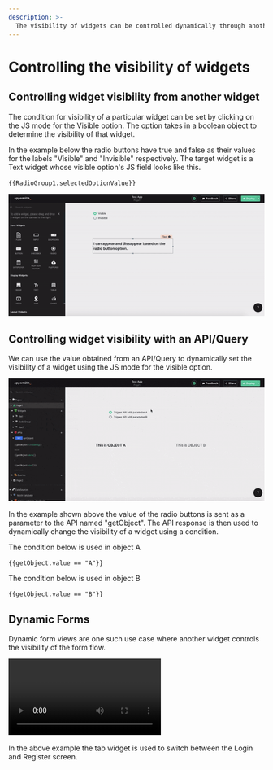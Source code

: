 ```yaml
---
description: >-
  The visibility of widgets can be controlled dynamically through another widget or through an API/Query.
---
```


# Controlling the visibility of widgets

## Controlling widget visibility from another widget
The condition for visibility of a particular widget can be set by clicking on the JS mode for the Visible option. The option takes in a boolean object to determine the visibility of that widget.

In the example below the radio buttons have true and false as their values for the labels "Visible" and "Invisible" respectively. The target widget is a Text widget whose visible option's JS field looks like this.

```text
{{RadioGroup1.selectedOptionValue}}
```
![Click to expand](../../.gitbook/assets/widget-visibility.gif)

## Controlling widget visibility with an API/Query

We can use the value obtained from an API/Query to dynamically set the visibility of a widget using the JS mode for the visible option. 

![Click to expand](../../.gitbook/assets/widget-visibility-api.gif)

In the example shown above the value of the radio buttons is sent as a parameter to the API named "getObject". The API response is then used to dynamically change the visibility of a widget using a condition. 

The condition below is used in object A

```text
{{getObject.value == "A"}}
```

The condition below is used in object B

```text
{{getObject.value == "B"}}
```

## Dynamic Forms

Dynamic form views are one such use case where another widget controls the visibility of the form flow.

![Click to expand](../../.gitbook/assets/dynamic_form.mp4)

In the above example the tab widget is used to switch between the Login and Register screen. 
